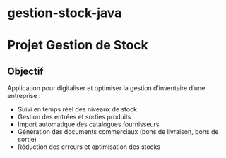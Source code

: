 # gestion-stock-java
# Projet Gestion de Stock 

##  Objectif
Application pour digitaliser et optimiser la gestion d’inventaire d’une entreprise :
- Suivi en temps réel des niveaux de stock
- Gestion des entrées et sorties produits
- Import automatique des catalogues fournisseurs
- Génération des documents commerciaux (bons de livraison, bons de sortie)
- Réduction des erreurs et optimisation des stocks


